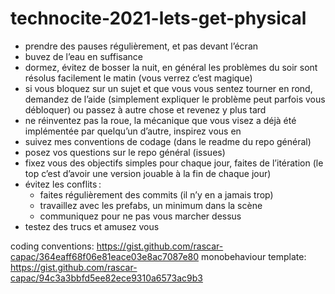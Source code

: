 # technocite-2021-lets-get-physical

- prendre des pauses régulièrement, et pas devant l’écran
- buvez de l’eau en suffisance
- dormez, évitez de bosser la nuit, en général les problèmes du soir sont résolus facilement le matin (vous verrez c’est magique)
- si vous bloquez sur un sujet et que vous vous sentez tourner en rond, demandez de l’aide (simplement expliquer le problème peut parfois vous débloquer) ou passez à autre chose et revenez y plus tard
- ne réinventez pas la roue, la mécanique que vous visez a déjà été implémentée par quelqu’un d’autre, inspirez vous en
- suivez mes conventions de codage (dans le readme du repo général)
- posez vos questions sur le repo général (issues)
- fixez vous des objectifs simples pour chaque jour, faites de l’itération (le top c’est d’avoir une version jouable à la fin de chaque jour)
- évitez les conflits :
  - faites régulièrement des commits (il n’y en a jamais trop)
  - travaillez avec les prefabs, un minimum dans la scène
  - communiquez pour ne pas vous marcher dessus
- testez des trucs et amusez vous

coding conventions: <https://gist.github.com/rascar-capac/364eaff68f06e81eace03e8ac7087e80>
monobehaviour template: <https://gist.github.com/rascar-capac/94c3a3bbfd5ee82ece9310a6573ac9b3>

